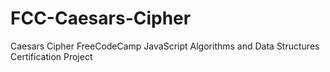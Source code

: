 # FCC-Caesars-Cipher
Caesars Cipher FreeCodeCamp JavaScript Algorithms and Data Structures Certification Project
